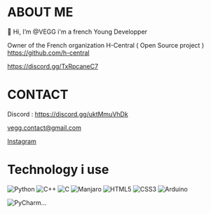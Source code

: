 # ABOUT ME 
👋 Hi, I’m @VEGG
i'm a french Young Developper 



Owner of the French organization H-Central ( Open Source project )
https://github.com/h-central


https://discord.gg/TxRpcaneC7
# CONTACT
Discord : https://discord.gg/uktMmuVhDk

vegg.contact@gmail.com

<a class="github-button" href="https://www.instagram.com/vegg_imd/" aria-label="Instagram">Instagram</a>

# Technology i use 
![Python](https://img.shields.io/badge/python-3670A0?style=for-the-badge&logo=python&logoColor=ffdd54)
![C++](https://img.shields.io/badge/c++-%2300599C.svg?style=for-the-badge&logo=c%2B%2B&logoColor=white)
	![C](https://img.shields.io/badge/c-%2300599C.svg?style=for-the-badge&logo=c&logoColor=white)
	![Manjaro](https://img.shields.io/badge/Manjaro-35BF5C?style=for-the-badge&logo=Manjaro&logoColor=white)
	![HTML5](https://img.shields.io/badge/html5-%23E34F26.svg?style=for-the-badge&logo=html5&logoColor=white)
 ![CSS3](https://img.shields.io/badge/css3-%231572B6.svg?style=for-the-badge&logo=css3&logoColor=white)
 ![Arduino](https://img.shields.io/badge/-Arduino-00979D?style=for-the-badge&logo=Arduino&logoColor=white)
 
 ![PyCharm](https://img.shields.io/badge/pycharm-143?style=for-the-badge&logo=pycharm&logoColor=black&color=black&labelColor=green)...

